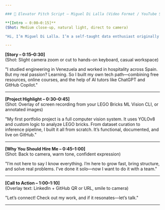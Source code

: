```yaml
---

### 🎥 Elevator Pitch Script – Miguel Di Lalla (Video Format / YouTube Short Style)

**[Intro – 0:00–0:15]**  
(Shot: Medium close-up, natural light, direct to camera)

"Hi, I’m Miguel Di Lalla. I’m a self-taught data enthusiast originally from Caracas, now based in Tenerife. As a kid, I built LEGO towers. Today, I build machine learning models to detect and classify LEGO bricks."

---
```


**[Story – 0:15–0:30]**  
(Shot: Slight camera zoom or cut to hands-on keyboard, casual workspace)

"I studied engineering in Venezuela and worked in hospitality across Spain. But my real passion? Learning. So I built my own tech path—combining free resources, online courses, and the help of AI tutors like ChatGPT and GitHub Copilot."

---

**[Project Highlight – 0:30–0:45]**  
(Shot: Overlay of screen recording from your LEGO Bricks ML Vision CLI, or annotated images)

"My first portfolio project is a full computer vision system. It uses YOLOv8 and custom logic to analyze LEGO bricks. From dataset curation to inference pipeline, I built it all from scratch. It’s functional, documented, and live on GitHub."

---

**[Why You Should Hire Me – 0:45–1:00]**  
(Shot: Back to camera, warm tone, confident expression)

"I’m not here to say I know everything. I’m here to grow fast, bring structure, and solve real problems. I’ve done it solo—now I want to do it with a team."

---

**[Call to Action – 1:00–1:10]**  
(Overlay text: LinkedIn + GitHub QR or URL, smile to camera)

"Let’s connect! Check out my work, and if it resonates—let’s talk."

---

